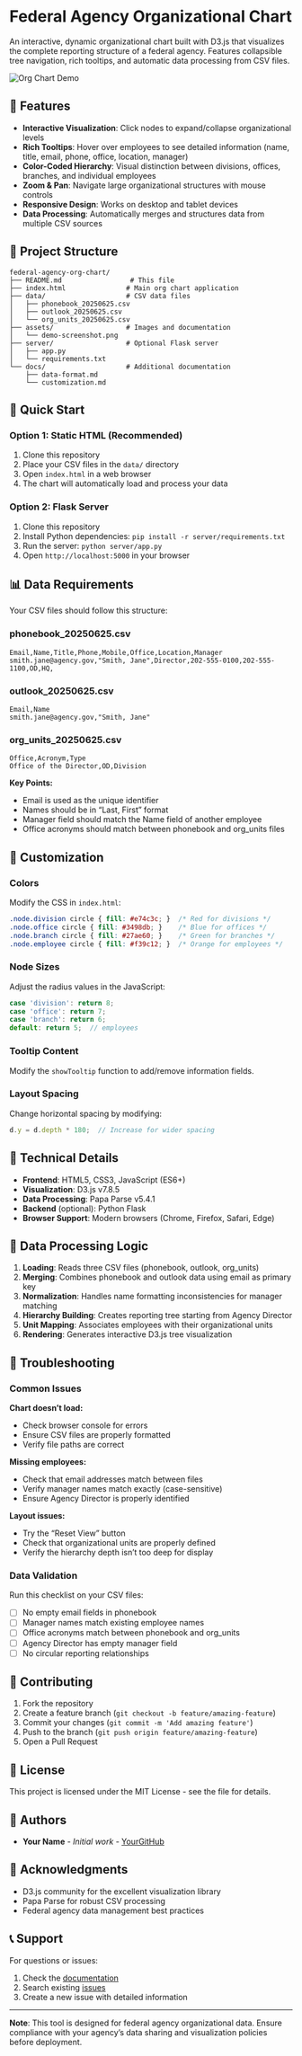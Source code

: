 # Federal Agency Organizational Chart

An interactive, dynamic organizational chart built with D3.js that visualizes the complete reporting structure of a federal agency. Features collapsible tree navigation, rich tooltips, and automatic data processing from CSV files.

![Org Chart Demo](assets/demo-screenshot.png)

## 🚀 Features

- **Interactive Visualization**: Click nodes to expand/collapse organizational levels
- **Rich Tooltips**: Hover over employees to see detailed information (name, title, email, phone, office, location, manager)
- **Color-Coded Hierarchy**: Visual distinction between divisions, offices, branches, and individual employees
- **Zoom & Pan**: Navigate large organizational structures with mouse controls
- **Responsive Design**: Works on desktop and tablet devices
- **Data Processing**: Automatically merges and structures data from multiple CSV sources

## 📁 Project Structure

```
federal-agency-org-chart/
├── README.md                 # This file
├── index.html               # Main org chart application
├── data/                    # CSV data files
│   ├── phonebook_20250625.csv
│   ├── outlook_20250625.csv
│   └── org_units_20250625.csv
├── assets/                  # Images and documentation
│   └── demo-screenshot.png
├── server/                  # Optional Flask server
│   ├── app.py
│   └── requirements.txt
└── docs/                    # Additional documentation
    ├── data-format.md
    └── customization.md
```

## 🎯 Quick Start

### Option 1: Static HTML (Recommended)

1. Clone this repository
1. Place your CSV files in the `data/` directory
1. Open `index.html` in a web browser
1. The chart will automatically load and process your data

### Option 2: Flask Server

1. Clone this repository
1. Install Python dependencies: `pip install -r server/requirements.txt`
1. Run the server: `python server/app.py`
1. Open `http://localhost:5000` in your browser

## 📊 Data Requirements

Your CSV files should follow this structure:

### phonebook_20250625.csv

```csv
Email,Name,Title,Phone,Mobile,Office,Location,Manager
smith.jane@agency.gov,"Smith, Jane",Director,202-555-0100,202-555-1100,OD,HQ,
```

### outlook_20250625.csv

```csv
Email,Name
smith.jane@agency.gov,"Smith, Jane"
```

### org_units_20250625.csv

```csv
Office,Acronym,Type
Office of the Director,OD,Division
```

**Key Points:**

- Email is used as the unique identifier
- Names should be in “Last, First” format
- Manager field should match the Name field of another employee
- Office acronyms should match between phonebook and org_units files

## 🎨 Customization

### Colors

Modify the CSS in `index.html`:

```css
.node.division circle { fill: #e74c3c; }  /* Red for divisions */
.node.office circle { fill: #3498db; }    /* Blue for offices */
.node.branch circle { fill: #27ae60; }    /* Green for branches */
.node.employee circle { fill: #f39c12; }  /* Orange for employees */
```

### Node Sizes

Adjust the radius values in the JavaScript:

```javascript
case 'division': return 8;
case 'office': return 7;
case 'branch': return 6;
default: return 5;  // employees
```

### Tooltip Content

Modify the `showTooltip` function to add/remove information fields.

### Layout Spacing

Change horizontal spacing by modifying:

```javascript
d.y = d.depth * 180;  // Increase for wider spacing
```

## 🔧 Technical Details

- **Frontend**: HTML5, CSS3, JavaScript (ES6+)
- **Visualization**: D3.js v7.8.5
- **Data Processing**: Papa Parse v5.4.1
- **Backend** (optional): Python Flask
- **Browser Support**: Modern browsers (Chrome, Firefox, Safari, Edge)

## 📝 Data Processing Logic

1. **Loading**: Reads three CSV files (phonebook, outlook, org_units)
1. **Merging**: Combines phonebook and outlook data using email as primary key
1. **Normalization**: Handles name formatting inconsistencies for manager matching
1. **Hierarchy Building**: Creates reporting tree starting from Agency Director
1. **Unit Mapping**: Associates employees with their organizational units
1. **Rendering**: Generates interactive D3.js tree visualization

## 🚨 Troubleshooting

### Common Issues

**Chart doesn’t load:**

- Check browser console for errors
- Ensure CSV files are properly formatted
- Verify file paths are correct

**Missing employees:**

- Check that email addresses match between files
- Verify manager names match exactly (case-sensitive)
- Ensure Agency Director is properly identified

**Layout issues:**

- Try the “Reset View” button
- Check that organizational units are properly defined
- Verify the hierarchy depth isn’t too deep for display

### Data Validation

Run this checklist on your CSV files:

- [ ] No empty email fields in phonebook
- [ ] Manager names match existing employee names
- [ ] Office acronyms match between phonebook and org_units
- [ ] Agency Director has empty manager field
- [ ] No circular reporting relationships

## 🤝 Contributing

1. Fork the repository
1. Create a feature branch (`git checkout -b feature/amazing-feature`)
1. Commit your changes (`git commit -m 'Add amazing feature'`)
1. Push to the branch (`git push origin feature/amazing-feature`)
1. Open a Pull Request

## 📄 License

This project is licensed under the MIT License - see the <LICENSE> file for details.

## 👥 Authors

- **Your Name** - *Initial work* - [YourGitHub](https://github.com/yourusername)

## 🙏 Acknowledgments

- D3.js community for the excellent visualization library
- Papa Parse for robust CSV processing
- Federal agency data management best practices

## 📞 Support

For questions or issues:

1. Check the [documentation](docs/)
1. Search existing [issues](https://github.com/yourusername/federal-agency-org-chart/issues)
1. Create a new issue with detailed information

-----

**Note**: This tool is designed for federal agency organizational data. Ensure compliance with your agency’s data sharing and visualization policies before deployment.